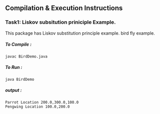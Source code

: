 ## Compilation & Execution Instructions
### Task1: Liskov subsitution priniciple Example.
This package has Liskov substitution principle example. bird fly example.
##### To Compile :  
``` javac BirdDemo.java ```
##### To Run :
``` java BirdDemo ```

##### output : 
```
Parrot Location 200.0,300.0,100.0
Pengwing Location 100.0,200.0
```